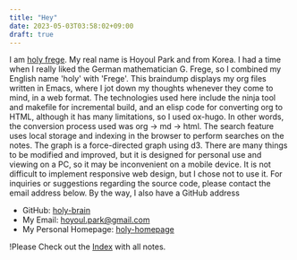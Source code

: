 ```yaml
---
title: "Hey"
date: 2023-05-03T03:58:02+09:00
draft: true
---
```


I am [holy frege](https://frege2godel.me). My real name is Hoyoul Park and from Korea. I had a time when I really liked the German mathematician G. Frege, so I combined my English name 'holy' with 'Frege'. This braindump displays my org files written in Emacs, where I jot down my thoughts whenever they come to mind, in a web format. The technologies used here include the ninja tool and makefile for incremental build, and an elisp code for converting org to HTML, although it has many limitations, so I used ox-hugo. In other words, the conversion process used was org -> md -> html. The search feature uses local storage and indexing in the browser to perform searches on the notes. The graph is a force-directed graph using d3. There are many things to be modified and improved, but it is designed for personal use and viewing on a PC, so it may be inconvenient on a mobile device. It is not difficult to implement responsive web design, but I chose not to use it. For inquiries or suggestions regarding the source code, please contact the email address below. By the way, I also have a GitHub address

- GitHub: [holy-brain](https://github.com/hoyoul/holy-brain) 
- My Email: [hoyoul.park@gmail.com](mailto:hoyoul.park@gamil.com)
- My Personal Homepage: [holy-homepage](https://frege2godel.me)

!Please Check out the [Index](/posts/index.html) with all notes.


